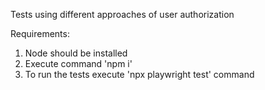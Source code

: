 Tests using different approaches of user authorization 

Requirements:
1. Node should be installed
2. Execute command 'npm i'
3. To run the tests execute 'npx playwright test' command
